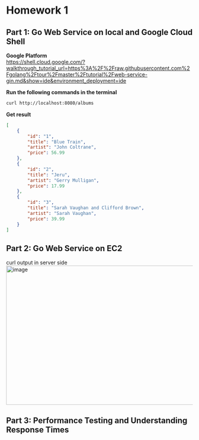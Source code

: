 # Homework 1
## Part 1: Go Web Service on local and Google Cloud Shell
**Google Platform**  
https://shell.cloud.google.com/?walkthrough_tutorial_url=https%3A%2F%2Fraw.githubusercontent.com%2Fgolang%2Ftour%2Fmaster%2Ftutorial%2Fweb-service-gin.md&show=ide&environment_deployment=ide

**Run the following commands in the terminal**
```bash
curl http://localhost:8080/albums
```
**Get result**
```json
[
    {
        "id": "1",
        "title": "Blue Train",
        "artist": "John Coltrane",
        "price": 56.99
    },
    {
        "id": "2",
        "title": "Jeru",
        "artist": "Gerry Mulligan",
        "price": 17.99
    },
    {
        "id": "3",
        "title": "Sarah Vaughan and Clifford Brown",
        "artist": "Sarah Vaughan",
        "price": 39.99
    }
]
```

## Part 2: Go Web Service on EC2 
curl output in server side
<img width="882" height="376" alt="image" src="https://github.com/user-attachments/assets/63d76022-c37a-4f22-b586-f7dde9a12181" />

## Part 3: Performance Testing and Understanding Response Times



